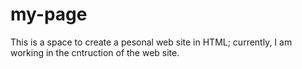 # my-page
This is a space to create a pesonal web site in HTML; currently, I am working in the cntruction of the web site.
